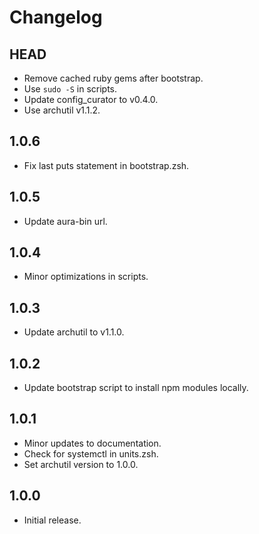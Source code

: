 # Changelog

## HEAD

- Remove cached ruby gems after bootstrap.
- Use `sudo -S` in scripts.
- Update config_curator to v0.4.0.
- Use archutil v1.1.2.

## 1.0.6

- Fix last puts statement in bootstrap.zsh.

## 1.0.5

- Update aura-bin url.

## 1.0.4

- Minor optimizations in scripts.

## 1.0.3

- Update archutil to v1.1.0.

## 1.0.2

- Update bootstrap script to install npm modules locally.

## 1.0.1

- Minor updates to documentation.
- Check for systemctl in units.zsh.
- Set archutil version to 1.0.0.

## 1.0.0

- Initial release.
